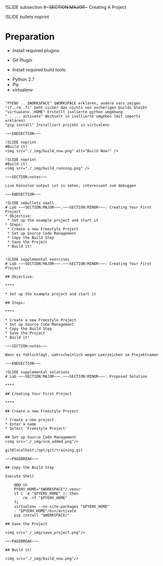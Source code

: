 !SLIDE subsection
#~~~SECTION:MAJOR~~~ Creating A Project

!SLIDE bullets noprint
# Preparation

* Install required plugins:
 - Git Plugin
* Install required build tools:
 - Python 2.7
 - Pip
 - virtualenv

~~~SECTION:notes~~~

"PYENV .. $WORKSPACE" $WORKSPACE erklären, andere vars zeigen  
"if..rm..fi" Geht sicher das nichts von vorherigen builds bleibt  
"virtualenv..HOME" Erstellt isolierte python umgebung
" . ... activate" Wechselt in isollierte umgeben (mit imports erklären)
"pip install" Installiert projekt in virtualenv

~~~ENDSECTION~~~

!SLIDE noprint
#Build it!
<img src="./_img/build_now.png" alt="Build Now!" />

!SLIDE noprint
#Build it!
<img src="./_img/build_running.png" />

~~~SECTION:notes~~~

Live Konsolen output ist zu sehen, interessant zum debuggen

~~~ENDSECTION~~~

!SLIDE smbullets small
# Lab ~~~SECTION:MAJOR~~~.~~~SECTION:MINOR~~~: Creating Your First Project
* Objective:
 * Set up the example project and start it
* Steps:
 * Create a new Freestyle Project
 * Set up Source Code Management
 * Copy the Build Step
 * Save the Project
 * Build it!


!SLIDE supplemental exercises
# Lab ~~~SECTION:MAJOR~~~.~~~SECTION:MINOR~~~: Creating Your First Project

## Objective:

****

* Set up the example project and start it

## Steps:

****

* Create a new Freestyle Project
* Set up Source Code Management
* Copy the Build Step
* Save the Project
* Build it!

~~~SECTION:notes~~~

Wenn es fehlschlägt, wahrscheinlich wegen Leerzeichen im Projektnamen

~~~ENDSECTION~~~

!SLIDE supplemental solutions
# Lab ~~~SECTION:MAJOR~~~.~~~SECTION:MINOR~~~: Proposed Solution

****

## Creating Your First Project

****

## Create a new Freestyle Project

* Create a new project
* Enter a name
* Select 'Freestyle Project'

## Set up Source Code Management
<img src="./_img/scm_added.png"/>

git@localhost:/opt/git/training.git

~~~PAGEBREAK~~~

## Copy the Build Step

Execute Shell

    @@@ sh
    PYENV_HOME="$WORKSPACE"/.venv/
    if [ -d "$PYENV_HOME" ]; then
        rm -rf "$PYENV_HOME"
    fi
    virtualenv --no-site-packages "$PYENV_HOME"
    . "$PYENV_HOME"/bin/activate
    pip install "$WORKSPACE/"

## Save the Project

<img src="./_img/save_project.png"/>

~~~PAGEBREAK~~~

## Build it!

<img src="./_img/build_now.png"/>
